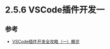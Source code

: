 # 2.5.6 VSCode插件开发一

## 


## 参考
- [VSCode插件开发全攻略（一）概览](http://blog.haoji.me/vscode-plugin-overview.html)

